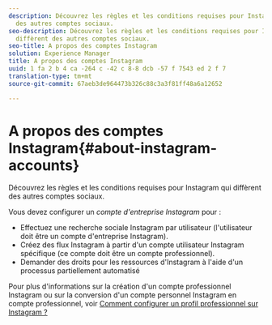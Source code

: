 ```yaml
---
description: Découvrez les règles et les conditions requises pour Instagram qui diffèrent
  des autres comptes sociaux.
seo-description: Découvrez les règles et les conditions requises pour Instagram qui
  diffèrent des autres comptes sociaux.
seo-title: A propos des comptes Instagram
solution: Experience Manager
title: A propos des comptes Instagram
uuid: 1 fa 2 b 4 ca -264 c -42 c 8-8 dcb -57 f 7543 ed 2 f 7
translation-type: tm+mt
source-git-commit: 67aeb3de964473b326c88c3a3f81ff48a6a12652

---
```



# A propos des comptes Instagram{#about-instagram-accounts}

Découvrez les règles et les conditions requises pour Instagram qui diffèrent des autres comptes sociaux.

Vous devez configurer un *compte d'entreprise Instagram* pour :

* Effectuez une recherche sociale Instagram par utilisateur (l'utilisateur doit être un compte d'entreprise Instagram).
* Créez des flux Instagram à partir d'un compte utilisateur Instagram spécifique (ce compte doit être un compte professionnel).
* Demander des droits pour les ressources d'Instagram à l'aide d'un processus partiellement automatisé

Pour plus d'informations sur la création d'un compte professionnel Instagram ou sur la conversion d'un compte personnel Instagram en compte professionnel, voir [Comment configurer un profil professionnel sur Instagram ?](https://www.facebook.com/help/502981923235522)
